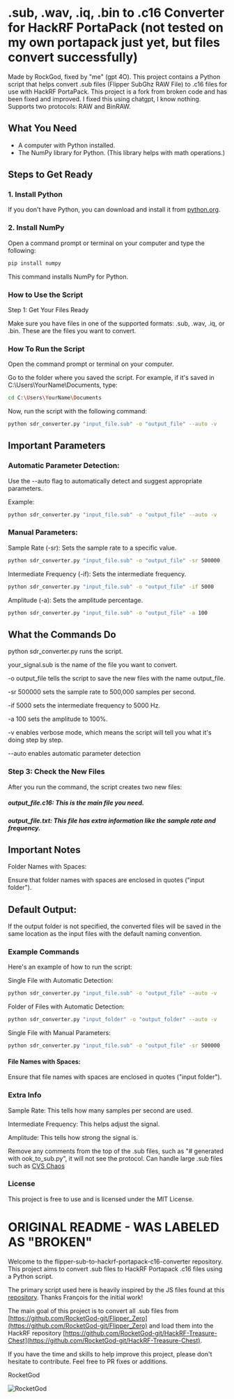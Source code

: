 # .sub, .wav, .iq, .bin to .c16 Converter for HackRF PortaPack (not tested on my own portapack just yet, but files convert successfully)

Made by RockGod, fixed by "me" (gpt 4O). This project contains a Python script that helps convert .sub files (Flipper SubGhz RAW File) to .c16 files for use with HackRF PortaPack. This project is a fork from broken code and has been fixed and improved. I fixed this using chatgpt, I know nothing. Supports two protocols: RAW and BinRAW.

## What You Need

- A computer with Python installed. 
- The NumPy library for Python. (This library helps with math operations.)

## Steps to Get Ready

### 1. Install Python

If you don't have Python, you can download and install it from [python.org](https://www.python.org/).

### 2. Install NumPy

Open a command prompt or terminal on your computer and type the following:

```sh
pip install numpy
```
This command installs NumPy for Python.

### How to Use the Script

Step 1: Get Your Files Ready

Make sure you have files in one of the supported formats: .sub, .wav, .iq, or .bin. These are the files you want to convert.

### How To Run the Script
Open the command prompt or terminal on your computer.

Go to the folder where you saved the script. For example, if it's saved in C:\Users\YourName\Documents, type:

```sh
cd C:\Users\YourName\Documents
```
Now, run the script with the following command:

```sh
python sdr_converter.py "input_file.sub" -o "output_file" --auto -v
```
## Important Parameters

### Automatic Parameter Detection:

Use the --auto flag to automatically detect and suggest appropriate parameters.

Example:
```sh
python sdr_converter.py "input_file.sub" -o "output_file" --auto -v
```
### Manual Parameters:

Sample Rate (-sr): Sets the sample rate to a specific value.
```sh
python sdr_converter.py "input_file.sub" -o "output_file" -sr 500000
```
Intermediate Frequency (-if): Sets the intermediate frequency.
```sh
python sdr_converter.py "input_file.sub" -o "output_file" -if 5000
```

Amplitude (-a): Sets the amplitude percentage.
```sh
python sdr_converter.py "input_file.sub" -o "output_file" -a 100
```

## What the Commands Do
python sdr_converter.py runs the script.

your_signal.sub is the name of the file you want to convert.

-o output_file tells the script to save the new files with the name output_file.

-sr 500000 sets the sample rate to 500,000 samples per second.

-if 5000 sets the intermediate frequency to 5000 Hz.

-a 100 sets the amplitude to 100%.

-v enables verbose mode, which means the script will tell you what it's doing step by step.

--auto enables automatic parameter detection

### Step 3: Check the New Files
After you run the command, the script creates two new files:

##### output_file.c16: This is the main file you need.

##### output_file.txt: This file has extra information like the sample rate and frequency.

## Important Notes

Folder Names with Spaces:

Ensure that folder names with spaces are enclosed in quotes ("input folder").

## Default Output:

If the output folder is not specified, the converted files will be saved in the same location as the input files with the default naming convention.

### Example Commands
Here's an example of how to run the script:

Single File with Automatic Detection:

```sh
python sdr_converter.py "input_file.sub" -o "output_file" --auto -v
```

Folder of Files with Automatic Detection:

```sh
python sdr_converter.py "input_folder" -o "output_folder" --auto -v
```

Single File with Manual Parameters:

```sh
python sdr_converter.py "input_file.sub" -o "output_file" -sr 500000 
```

#### File Names with Spaces:

Ensure that file names with spaces are enclosed in quotes ("input folder").

### Extra Info

Sample Rate: This tells how many samples per second are used.

Intermediate Frequency: This helps adjust the signal.

Amplitude: This tells how strong the signal is.

Remove any comments from the top of the .sub files, such as "# generated with ook_to_sub.py", it will not see the protocol. Can handle large .sub files such as [CVS Chaos](https://github.com/jimilinuxguy/customer-assistance-buttons-sdr/blob/main/cvs/flipper_zero/CVS_Chaos.sub#L3C18-L3C28)

### License
This project is free to use and is licensed under the MIT License.



# ORIGINAL README - WAS LABELED AS "BROKEN"


Welcome to the flipper-sub-to-hackrf-portapack-c16-converter repository. This project aims to convert .sub files to HackRF Portapack .c16 files using a Python script.

The primary script used here is heavily inspired by the JS files found at this [repository](https://github.com/rascafr/sub-to-c16). 
Thanks François for the initial work!

The main goal of this project is to convert all .sub files from [https://github.com/RocketGod-git/Flipper_Zero](https://github.com/RocketGod-git/Flipper_Zero) 
and load them into the HackRF repository [https://github.com/RocketGod-git/HackRF-Treasure-Chest](https://github.com/RocketGod-git/HackRF-Treasure-Chest).

If you have the time and skills to help improve this project, please don't hesitate to contribute. 
Feel free to PR fixes or additions.

RocketGod

![RocketGod](https://github.com/RocketGod-git/flipper-sub-to-hackrf-portapack-c16-converter/assets/57732082/acaadb30-214c-4b42-b893-33de68230083)

